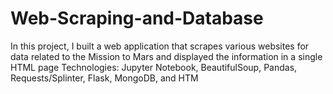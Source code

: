 # Web-Scraping-and-Database
In this project, I built a web application that scrapes various websites for data related to the Mission to Mars and displayed the information in a single HTML page
Technologies: Jupyter Notebook, BeautifulSoup, Pandas, Requests/Splinter, Flask, MongoDB, and HTM
